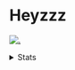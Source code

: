 # Heyzzz  

[![.](https://skillicons.dev/icons?i=js,ts,nextjs,nestjs,mongodb)](https://skillicons.dev)  

<details>
<summary>Stats</summary
<!--START_SECTION:waka-->

```txt
TypeScript        9 hrs 12 mins   ██████████████████████░░░   87.36 %
Python            34 mins         █▒░░░░░░░░░░░░░░░░░░░░░░░   05.52 %
JavaScript        22 mins         █░░░░░░░░░░░░░░░░░░░░░░░░   03.53 %
JSON              14 mins         ▓░░░░░░░░░░░░░░░░░░░░░░░░   02.29 %
TSConfig          7 mins          ▒░░░░░░░░░░░░░░░░░░░░░░░░   01.20 %
```

<!--END_SECTION:waka-->
</details>
